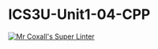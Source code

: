 # ICS3U-Unit1-04-CPP

[![Mr Coxall's Super Linter](https://github.com/Kyanh-Pham/ICS3U-Unit1-04-CPP/Mr%20Coxall's%20Super%20Linter/badge.svg)](https://github.com/Kyanh-Pham/ICS3U-Unit1-04-CPP/actions/)
